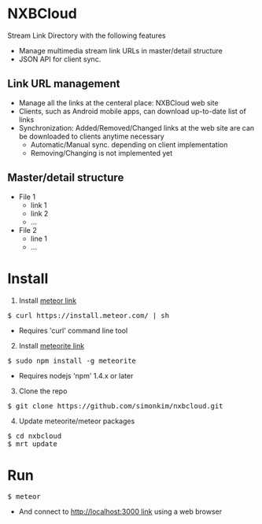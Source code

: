 # NXBCloud
Stream Link Directory with the following features
- Manage multimedia stream link URLs in master/detail structure
- JSON API for client sync.

## Link URL management
  - Manage all the links at the centeral place: NXBCloud web site
  - Clients, such as Android mobile apps, can download up-to-date list of links
  - Synchronization: Added/Removed/Changed links at the web site are can be downloaded to clients anytime necessary
    - Automatic/Manual sync. depending on client implementation
    - <emp>Removing/Changing is not implemented yet</emp>

## Master/detail structure
  - File 1
    - link 1
    - link 2
    - ...
  - File 2
    - line 1
    - ...

# Install
1. Install  [meteor link](https://www.meteor.com)
<pre>
$ curl https://install.meteor.com/ | sh
</pre>
  - Requires 'curl' command line tool

2. Install [meteorite link](https://github.com/oortcloud/meteorite/)
<pre>
$ sudo npm install -g meteorite
</pre>
  - Requires nodejs 'npm' 1.4.x or later
3. Clone the repo
<pre>
$ git clone https://github.com/simonkim/nxbcloud.git
</pre>

4. Update meteorite/meteor packages
<pre>
$ cd nxbcloud
$ mrt update
</pre>

# Run
<pre>
$ meteor
</pre>
  - And connect to [http://localhost:3000 link](http://localhost:3000) using a web browser
